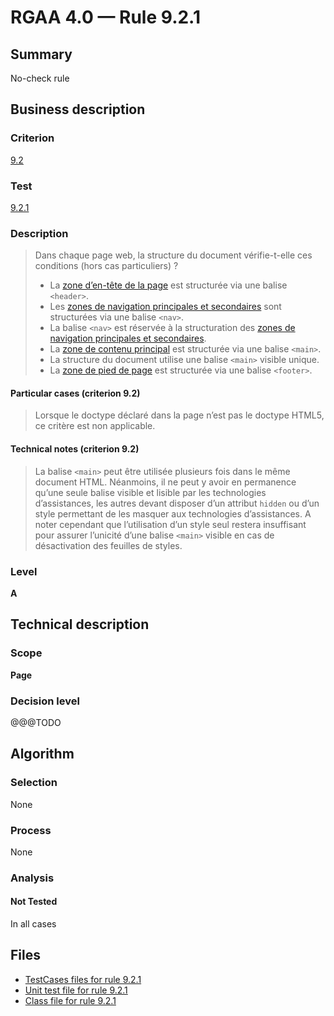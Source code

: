 # RGAA 4.0 — Rule 9.2.1

## Summary

No-check rule

## Business description

### Criterion

[9.2](https://www.numerique.gouv.fr/publications/rgaa-accessibilite/methode/criteres/#crit-9-2)

### Test

[9.2.1](https://www.numerique.gouv.fr/publications/rgaa-accessibilite/methode/criteres/#test-9-2-1)

### Description

> Dans chaque page web, la structure du document vérifie-t-elle ces conditions (hors cas particuliers) ?
> 
> * La [zone d’en-tête de la page](https://www.numerique.gouv.fr/publications/rgaa-accessibilite/methode/glossaire/#zone-d-en-tete) est structurée via une balise `<header>`.
> * Les [zones de navigation principales et secondaires](https://www.numerique.gouv.fr/publications/rgaa-accessibilite/methode/glossaire/#menu-et-barre-de-navigation) sont structurées via une balise `<nav>`.
> * La balise `<nav>` est réservée à la structuration des [zones de navigation principales et secondaires](https://www.numerique.gouv.fr/publications/rgaa-accessibilite/methode/glossaire/#menu-et-barre-de-navigation).
> * La [zone de contenu principal](https://www.numerique.gouv.fr/publications/rgaa-accessibilite/methode/glossaire/#zone-de-contenu-principal) est structurée via une balise `<main>`.
> * La structure du document utilise une balise `<main>` visible unique.
> * La [zone de pied de page](https://www.numerique.gouv.fr/publications/rgaa-accessibilite/methode/glossaire/#zone-de-pied-de-page) est structurée via une balise `<footer>`.

#### Particular cases (criterion 9.2)

> Lorsque le doctype déclaré dans la page n’est pas le doctype HTML5, ce critère est non applicable.

#### Technical notes (criterion 9.2)

> La balise `<main>` peut être utilisée plusieurs fois dans le même document HTML. Néanmoins, il ne peut y avoir en permanence qu’une seule balise visible et lisible par les technologies d’assistances, les autres devant disposer d’un attribut `hidden` ou d’un style permettant de les masquer aux technologies d’assistances. A noter cependant que l’utilisation d’un style seul restera insuffisant pour assurer l’unicité d’une balise `<main>` visible en cas de désactivation des feuilles de styles.

### Level

**A**


## Technical description

### Scope

**Page**

### Decision level

@@@TODO


## Algorithm

### Selection

None

### Process

None

### Analysis

#### Not Tested

In all cases


## Files

- [TestCases files for rule 9.2.1](https://gitlab.com/asqatasun/Asqatasun/-/tree/master/rules/rules-rgaa4.0/src/test/resources/testcases/rgaa40/Rgaa40Rule090201/)
- [Unit test file for rule 9.2.1](https://gitlab.com/asqatasun/Asqatasun/-/blob/master/rules/rules-rgaa4.0/src/test/java/org/asqatasun/rules/rgaa40/Rgaa40Rule090201Test.java)
- [Class file for rule 9.2.1](https://gitlab.com/asqatasun/Asqatasun/-/blob/master/rules/rules-rgaa4.0/src/main/java/org/asqatasun/rules/rgaa40/Rgaa40Rule090201.java)


